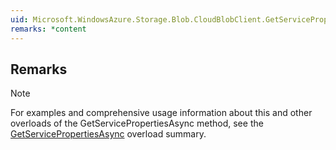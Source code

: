 ```yaml
---  
uid: Microsoft.WindowsAzure.Storage.Blob.CloudBlobClient.GetServicePropertiesAsync  
remarks: *content  
---  
```

  
## Remarks  
  
> [!NOTE]
>  For examples and comprehensive usage information about this and other overloads of the GetServicePropertiesAsync method, see the [GetServicePropertiesAsync](assetId:///Overload:Microsoft.WindowsAzure.Storage.Blob.CloudBlobClient.GetServicePropertiesAsync?qualifyHint=False&autoUpgrade=True) overload summary.